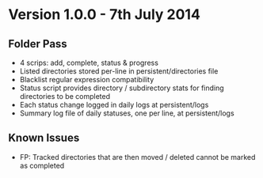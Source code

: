 # Version 1.0.0 - 7th July 2014

## Folder Pass

- 4 scrips: add, complete, status & progress
- Listed directories stored per-line in persistent/directories file
- Blacklist regular expression compatibility
- Status script provides directory / subdirectory stats for finding directories to be completed
 - Each status change logged in daily logs at persistent/logs
- Summary log file of daily statuses, one per line, at persistent/logs

## Known Issues

- FP: Tracked directories that are then moved / deleted cannot be marked as completed
